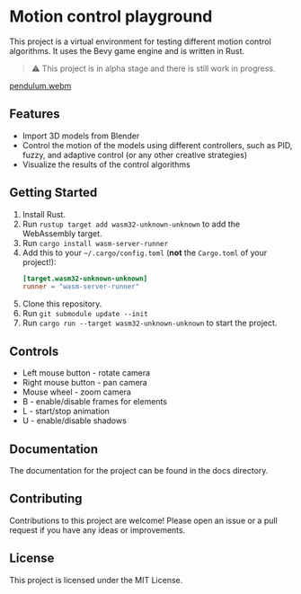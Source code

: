 # Motion control playground

This project is a virtual environment for testing different motion control algorithms. It uses the Bevy game engine and is written in Rust.

> :warning: This project is in alpha stage and there is still work in progress.

[pendulum.webm](https://github.com/Open-Source-Digital-Twin/motion-control-playground/assets/54245866/4d3ade7f-2c11-4636-b72e-9c02252f964d)

## Features
* Import 3D models from Blender
* Control the motion of the models using different controllers, such as PID, fuzzy, and adaptive control (or any other creative strategies)
* Visualize the results of the control algorithms

## Getting Started
1. Install Rust.
2. Run `rustup target add wasm32-unknown-unknown` to add the WebAssembly target.
3. Run `cargo install wasm-server-runner`
4. Add this to your `~/.cargo/config.toml` (**not** the `Cargo.toml` of your project!):
    ```toml
    [target.wasm32-unknown-unknown]
    runner = "wasm-server-runner"
    ```
4. Clone this repository.
5. Run `git submodule update --init`
6. Run `cargo run --target wasm32-unknown-unknown` to start the project.

## Controls
* Left mouse button - rotate camera
* Right mouse button - pan camera
* Mouse wheel - zoom camera
* B - enable/disable frames for elements
* L - start/stop animation
* U - enable/disable shadows

## Documentation
The documentation for the project can be found in the docs directory.

## Contributing
Contributions to this project are welcome! Please open an issue or a pull request if you have any ideas or improvements.

## License
This project is licensed under the MIT License.
